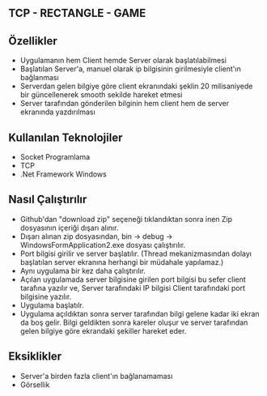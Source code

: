 ## TCP - RECTANGLE - GAME

## Özellikler

- Uygulamanın hem Client hemde Server olarak başlatılabilmesi
- Başlatılan Server'a, manuel olarak ip bilgisinin girilmesiyle client'ın bağlanması
- Serverdan gelen bilgiye göre client ekranındaki şeklin 20 milisaniyede bir güncellenerek smooth sekilde hareket etmesi
- Server tarafından gönderilen bilginin hem client hem de server ekranında yazdırılması

## Kullanılan Teknolojiler

- Socket Programlama
- TCP
- .Net Framework Windows 

## Nasıl Çalıştırılır

- Github'dan "download zip" seçeneği tıklandıktan sonra inen Zip dosyasının içeriği dışarı alınır.
- Dışarı alınan zip dosyasından, bin -> debug -> WindowsFormApplication2.exe dosyası çalıştırılır.
- Port bilgisi girilir ve server başlatılır. (Thread mekanizmasından dolayı başlatılan server ekranına herhangi bir müdahale yapılamaz.)
- Aynı uygulama bir kez daha çalıştırılır.
- Açılan uygulamada server bilgisine girilen port bilgisi bu sefer client tarafına yazılır ve, Server tarafındaki IP bilgisi Client tarafındaki port bilgisine yazılır.
- Uygulama başlatılr.
- Uygulama açıldıktan sonra server tarafından bilgi gelene kadar iki ekran da boş gelir. Bilgi geldikten sonra kareler oluşur ve server tarafından 
gelen bilgiye göre ekrandaki şekiller hareket eder.


## Eksiklikler

- Server'a birden fazla client'ın bağlanamaması
- Görsellik






